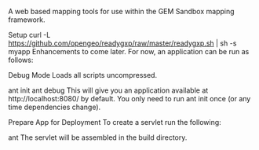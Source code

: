 
A web based mapping tools for use within the GEM Sandbox mapping framework.

Setup
curl -L https://github.com/opengeo/readygxp/raw/master/readygxp.sh | sh -s myapp
Enhancements to come later. For now, an application can be run as follows:

Debug Mode
Loads all scripts uncompressed.

ant init
ant debug
This will give you an application available at http://localhost:8080/ by default. You only need to run ant init once (or any time dependencies change).

Prepare App for Deployment
To create a servlet run the following:

ant
The servlet will be assembled in the build directory.